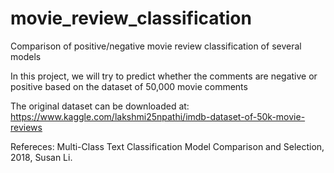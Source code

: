 # movie_review_classification
Comparison of positive/negative movie review classification of several models

In this project, we will try to predict whether the comments are negative or positive based on the dataset of 50,000 movie comments

The original dataset can be downloaded at: https://www.kaggle.com/lakshmi25npathi/imdb-dataset-of-50k-movie-reviews

Refereces: Multi-Class Text Classification Model Comparison and Selection, 2018, Susan Li.
